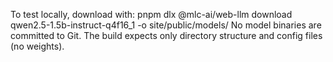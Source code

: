To test locally, download with:
  pnpm dlx @mlc-ai/web-llm download qwen2.5-1.5b-instruct-q4f16_1 -o site/public/models/
No model binaries are committed to Git.
The build expects only directory structure and config files (no weights).
